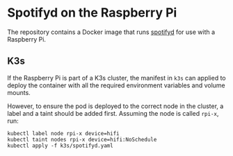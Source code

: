 # Spotifyd on the Raspberry Pi

The repository contains a Docker image that runs [spotifyd](https://github.com/Spotifyd/spotifyd) for use with a Raspberry Pi.

## K3s
If the Raspberry Pi is part of a K3s cluster, the manifest in `k3s` can applied to deploy the container with all the required environment variables and volume mounts.

However, to ensure the pod is deployed to the correct node in the cluster, a label and a taint should be added first. Assuming the node is called `rpi-x`, run:
```shell
kubectl label node rpi-x device=hifi
kubectl taint nodes rpi-x device=hifi:NoSchedule
kubectl apply -f k3s/spotifyd.yaml
```


